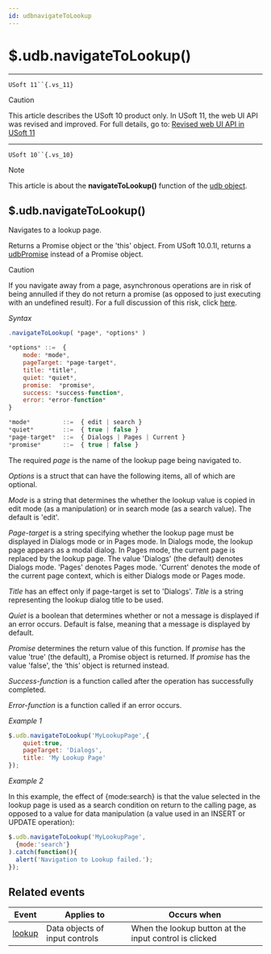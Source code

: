 ```yaml
---
id: udbnavigateToLookup
---
```


# $.udb.navigateToLookup()



----

`USoft 11``{.vs_11}`

> [!CAUTION]
> This article describes the USoft 10 product only.
> In USoft 11, the web UI API was revised and improved. For full details, go to:
> [Revised web UI API in USoft 11](/docs/Web%20and%20app%20UIs/UDB%20udb/Revised%20web%20UI%20API%20in%20USoft%2011.md)

----

`USoft 10``{.vs_10}`

> [!NOTE]
> This article is about the **navigateToLookup()** function of the [udb object](/docs/Web%20and%20app%20UIs/UDB%20udb).

## **$.udb.navigateToLookup()**

Navigates to a lookup page.

Returns a Promise object or the 'this' object. From USoft 10.0.1I, returns a [udbPromise](/docs/Web%20and%20app%20UIs/JavaScript/Promises%20for%20asynchronous%20Javascript.md) instead of a Promise object.

> [!CAUTION]
> If you navigate away from a page, asynchronous operations are in risk of being annulled if they do not return a promise (as opposed to just executing with an undefined result). For a full discussion of this risk, click [here]().

*Syntax*

```js
.navigateToLookup( *page*, *options* )

*options* ::=  {
    mode: *mode*,
    pageTarget: *page-target*,
    title: *title*,
    quiet: *quiet*,
    promise:  *promise*,
    success: *success-function*,
    error: *error-function*
}

*mode*         ::=  { edit | search }
*quiet*        ::=  { true | false }
*page-target*  ::=  { Dialogs | Pages | Current }
*promise*      ::=  { true | false }
```

The required *page* is the name of the lookup page being navigated to.

*Options* is a struct that can have the following items, all of which are optional.

*Mode* is a string that determines the whether the lookup value is copied in edit mode (as a manipulation) or in search mode (as a search value). The default is 'edit'.

*Page-target* is a string specifying whether the lookup page must be displayed in Dialogs mode or in Pages mode. In Dialogs mode, the lookup page appears as a modal dialog. In Pages mode, the current page is replaced by the lookup page. The value 'Dialogs' (the default) denotes Dialogs mode. 'Pages' denotes Pages mode. 'Current' denotes the mode of the current page context, which is either Dialogs mode or Pages mode. 

*Title* has an effect only if page-target is set to 'Dialogs'. *Title* is a string representing the lookup dialog title to be used.

*Quiet* is a boolean that determines whether or not a message is displayed if an error occurs. Default is false, meaning that a message is displayed by default.

*Promise* determines the return value of this function. If *promise* has the value 'true' (the default), a Promise object is returned. If *promise* has the value 'false', the ‘this’ object is returned instead.

*Success-function* is a function called after the operation has successfully completed.

*Error-function* is a function called if an error occurs.

*Example 1*

```js
$.udb.navigateToLookup('MyLookupPage',{
    quiet:true,
    pageTarget: 'Dialogs',
    title: 'My Lookup Page'
});
```

*Example 2*

In this example, the effect of {mode:search} is that the value selected in the lookup page is used as a search condition on return to the calling page, as opposed to a value for data manipulation (a value used in an INSERT or UPDATE operation):

```js
$.udb.navigateToLookup('MyLookupPage',
  {mode:'search'}
).catch(function(){
  alert('Navigation to Lookup failed.');
});
```

## Related events

|**Event**|**Applies to**|**Occurs when**|
|--------|--------|--------|
|[lookup](/docs/Web%20and%20app%20UIs/UDB%20Events/lookup.md)|Data objects of input controls|When the lookup button at the input control is clicked|



 